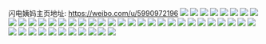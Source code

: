 闪电姨妈主页地址: https://weibo.com/u/5990972196 
![](https://wx4.sinaimg.cn/mw2000/006xrvxOgy1h922owg48lj322v2rthdu.jpg) 
![](https://wx4.sinaimg.cn/mw2000/006xrvxOgy1h922ouu506j320o2owb29.jpg) 
![](https://wx4.sinaimg.cn/mw2000/006xrvxOgy1h922p193vuj32ag31yu0x.jpg) 
![](https://wx4.sinaimg.cn/mw2000/006xrvxOgy1h922p279hyj32712xe7wh.jpg) 
![](https://wx4.sinaimg.cn/mw2000/006xrvxOgy1h922p43kawj324r2uc1ky.jpg) 
![](https://wx4.sinaimg.cn/mw2000/006xrvxOgy1h8wq7aokxzj31400u0gra.jpg) 
![](https://wx4.sinaimg.cn/mw2000/006xrvxOgy1h8wq7bxqfij31400u0teq.jpg) 
![](https://wx4.sinaimg.cn/mw2000/006xrvxOgy1h8wq7cfo8hj31400u0tem.jpg) 
![](https://wx4.sinaimg.cn/mw2000/006xrvxOgy1h8lrdj21rpj30u0140qc4.jpg) 
![](https://wx4.sinaimg.cn/mw2000/006xrvxOgy1h8lrdk30tnj30u0140aii.jpg) 
![](https://wx4.sinaimg.cn/mw2000/006xrvxOgy1h8lrdl152gj30u01407do.jpg) 
![](https://wx4.sinaimg.cn/mw2000/006xrvxOgy1h8lrdltk6uj30u0140jyk.jpg) 
![](https://wx4.sinaimg.cn/mw2000/006xrvxOgy1h8lrdocv96j30u0140wog.jpg) 
![](https://wx4.sinaimg.cn/mw2000/006xrvxOgy1h8lrdmcfajj30u0140tfb.jpg) 
![](https://wx4.sinaimg.cn/mw2000/006xrvxOgy1h8lrdmyepgj30u0140452.jpg) 
![](https://wx4.sinaimg.cn/mw2000/006xrvxOgy1h8lrdnlb7pj30u0140jzi.jpg) 
![](https://wx4.sinaimg.cn/mw2000/006xrvxOgy1h8lrdp4g9bj30u01407dn.jpg) 
![](https://wx4.sinaimg.cn/mw2000/006xrvxOly1h84j7b06ibj31xf2kkb2a.jpg) 
![](https://wx4.sinaimg.cn/mw2000/006xrvxOly1h84j7bq9wnj31m525jhdt.jpg) 
![](https://wx4.sinaimg.cn/mw2000/006xrvxOgy1h7mcpz67waj30ru228b0p.jpg) 
![](https://wx4.sinaimg.cn/mw2000/006xrvxOgy1h7mcq5lxmqj30ru2281j0.jpg) 
![](https://wx4.sinaimg.cn/mw2000/006xrvxOgy1h7mcqba860j30ru228tu3.jpg) 
![](https://wx4.sinaimg.cn/mw2000/006xrvxOgy1h7mcqiu9psj30ru33c1kx.jpg) 
![](https://wx4.sinaimg.cn/mw2000/006xrvxOgy1h7mcqqmmbvj30ru33c7wh.jpg) 
![](https://wx4.sinaimg.cn/mw2000/006xrvxOgy1h7mcr2ufsnj30ru227e81.jpg) 
![](https://wx4.sinaimg.cn/mw2000/006xrvxOgy1h7mcr8o6ruj30ru1jots8.jpg) 
![](https://wx4.sinaimg.cn/mw2000/006xrvxOgy1h7mcrfjy00j30ru228kiy.jpg) 
![](https://wx4.sinaimg.cn/mw2000/006xrvxOgy1h7mcrpfx1hj30ru33c7wh.jpg) 
![](https://wx4.sinaimg.cn/mw2000/006xrvxOgy1h78emn5mldj30ru2ks1kx.jpg) 
![](https://wx4.sinaimg.cn/mw2000/006xrvxOgy1h78emo6wzjj30ru1xs420.jpg) 
![](https://wx4.sinaimg.cn/mw2000/006xrvxOgy1h78empx5sxj30ru33aq94.jpg) 
![](https://wx4.sinaimg.cn/mw2000/006xrvxOgy1h78emqztgqj30ru228njr.jpg) 
![](https://wx4.sinaimg.cn/mw2000/006xrvxOgy1h78en07h20j33402c0x6q.jpg) 
![](https://wx4.sinaimg.cn/mw2000/006xrvxOgy1h78emt3wrbj30ru44gn6z.jpg) 
![](https://wx4.sinaimg.cn/mw2000/006xrvxOgy1h78emuw8uzj30ru227goq.jpg) 
![](https://wx4.sinaimg.cn/mw2000/006xrvxOgy1h78emx6ozvj30ru3v6hdt.jpg) 
![](https://wx4.sinaimg.cn/mw2000/006xrvxOgy1h70ea4dpinj31jh1jh1kx.jpg) 
![](https://wx4.sinaimg.cn/mw2000/006xrvxOgy1h70ea5ho5xj31sc2dsx6p.jpg) 
![](https://wx4.sinaimg.cn/mw2000/006xrvxOgy1h70ea8okgbj31ai1q0npd.jpg) 
![](https://wx4.sinaimg.cn/mw2000/006xrvxOgy1h70ea9kxa2j30yw1aitfs.jpg) 
![](https://wx4.sinaimg.cn/mw2000/006xrvxOgy1h70eaa3xo2j31b41b40wv.jpg) 
![](https://wx4.sinaimg.cn/mw2000/006xrvxOgy1h70eaaujcpj32c02c0hdt.jpg) 
![](https://wx4.sinaimg.cn/mw2000/006xrvxOgy1h70ee40mkcj31ds0n07wh.jpg) 
![](https://wx4.sinaimg.cn/mw2000/006xrvxOgy1h70eebfurvj32c02c0u0x.jpg) 
